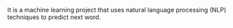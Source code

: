It is a machine learning project that uses natural language processing (NLP) techniques to predict next word.
